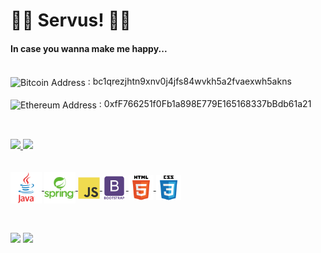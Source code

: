 # 🐱‍🏍 Servus! 🐱‍💻

#### In case you wanna make me happy...
<div style="display: inline"><br>
  <img align="center" alt="Bitcoin Address" width="25" src="https://image.flaticon.com/icons/png/512/1490/1490900.png"> : bc1qrezjhtn9xnv0j4jfs84wvkh5a2fvaexwh5akns
  <br><br>
  <img align="center" alt="Ethereum Address" width="25" src="https://image.flaticon.com/icons/png/512/2794/2794125.png"> : 0xfF766251f0Fb1a898E779E165168337bBdb61a21
</div>

##
<br>
 <div>
  <a href="https://github.com/nrilk">
   <img height="180em" src="https://github-readme-stats.vercel.app/api/top-langs/?username=nrilk&layout=compact&langs_count=7&theme=synthwave"/>
  <img height="180em" src="https://github-readme-stats.vercel.app/api?username=nrilk&show_icons=true&theme=tokyonight&include_all_commits=true&count_private=true"/>
</div>
<br>
<div style="display: inline_block"><br>
  <img align="center" alt="Java" width="50" src="https://raw.githubusercontent.com/devicons/devicon/master/icons/java/java-original-wordmark.svg">
  <img align="center" alt="Spring" width="50" src="https://raw.githubusercontent.com/devicons/devicon/master/icons/spring/spring-original-wordmark.svg">
  <img align="center" alt="JS" width="35" src="https://raw.githubusercontent.com/devicons/devicon/master/icons/javascript/javascript-original.svg">
  <img align="center" alt="Bootstrap" width="38" src="https://raw.githubusercontent.com/devicons/devicon/master/icons/bootstrap/bootstrap-plain-wordmark.svg">
  <img align="center" alt="HTML" width="40" src="https://raw.githubusercontent.com/devicons/devicon/master/icons/html5/html5-original-wordmark.svg">
  <img align="center" alt="CSS" width="40" src="https://raw.githubusercontent.com/devicons/devicon/master/icons/css3/css3-original-wordmark.svg">
</div>

##
  
<div><br>
      <a href="https://accounts.binance.com/en/register?ref=P93BGE2H" target="blank"><img src="https://img.shields.io/badge/Bitcoin-000000?style=for-the-badge&logo=bitcoin&logoColor=white" target="_blank"></a>
          <a href="https://hiiki.medium.com/" target="blank"><img src="https://img.shields.io/badge/Medium-12100E?style=for-the-badge&logo=medium&logoColor=white" target="_blank"></a>
</div>

